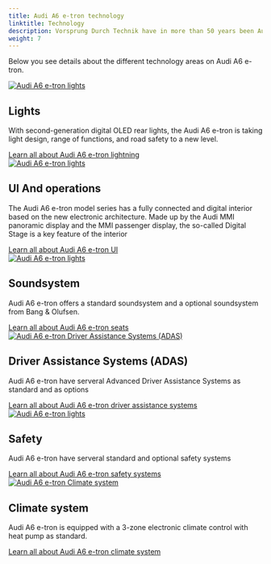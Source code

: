 ```yaml
---
title: Audi A6 e-tron technology
linktitle: Technology
description: Vorsprung Durch Technik have in more than 50 years been Audis mantra and Audi A6 e-tron is no exception. It is loaded with advanced technology in many areas like Driver Assistance, lights, charging technology and many more areas to give you a safe, comfortable and luxurios journey. 
weight: 7
---
```

<!-- markdownlint-disable MD033 -->
<!-- markdownlint-disable MD010 -->

Below you see details about the different technology areas on Audi A6 e-tron.

<div class="container p-3 mb-4 bg-body-tertiary rounded border">
	<a href="lights/"><img src="https://media.electrichasgoneaudi.net/multimedia/models/a6-e-tron/technology/lights/headlights_1_st.jpg" class="img-fluid mb-2" class="img-fluid" alt="Audi A6 e-tron lights" ></a>
	<h2>Lights</h2>
	<p>
		With second-generation digital OLED rear lights, the Audi A6 e-tron is taking light design, range of functions, and road safety to a new level.
	</p>
	<a href="lights/" class="btn btn-outline-primary" role="button">Learn all about Audi A6 e-tron lightning</a>
</div>

<div class="container p-3 mb-4 bg-body-tertiary rounded border">
	<a href="uiandoperations/"><img src="https://media.electrichasgoneaudi.net/multimedia/models/a6-e-tron/technology/uiandoperations/mmi/mmi_1_st.jpg" class="img-fluid mb-2" class="img-fluid" alt="Audi A6 e-tron lights" ></a>
	<h2>UI And operations</h2>
	<p>
		The Audi A6 e-tron model series has a fully connected and digital interior based on the new electronic architecture. Made up by the Audi MMI panoramic display and the MMI passenger display, the so-called Digital Stage is a key feature of the interior
	</p>
	<a href="uiandoperations/" class="btn btn-outline-primary" role="button">Learn all about Audi A6 e-tron UI</a>
</div>

<div class="container p-3 mb-4 bg-body-tertiary rounded border">
	<a href="soundsystem/"><img src="https://media.electrichasgoneaudi.net/multimedia/models/a6-e-tron/technology/soundsystem/soundsystem_1_st.jpg" class="img-fluid mb-2" class="img-fluid" alt="Audi A6 e-tron lights" ></a>
	<h2>Soundsystem</h2>
	<p>
		Audi A6 e-tron offers a standard soundsystem and a optional soundsystem from Bang & Olufsen.
	</p>
	<a href="soundsystem/" class="btn btn-outline-primary" role="button">Learn all about Audi A6 e-tron seats</a>
</div>

<div class="container p-3 mb-4 bg-body-tertiary rounded border">
	<a href="drivingassistance/"><img src="https://media.electrichasgoneaudi.net/multimedia/models/e-tron/technology/drivingassistance/collisionavoidanceassist/collisionavoidance_st.jpg" class="img-fluid mb-2" class="img-fluid" alt="Audi A6 e-tron Driver Assistance Systems (ADAS)" ></a>
	<h2>Driver Assistance Systems (ADAS)</h2>
	<p>
		Audi A6 e-tron have serveral Advanced Driver Assistance Systems as standard and as options
	</p>
	<a href="drivingassistance/" class="btn btn-outline-primary" role="button">Learn all about Audi A6 e-tron driver assistance systems</a>
</div>


<div class="container p-3 mb-4 bg-body-tertiary rounded border">
	<a href="safety/"><img src="https://media.electrichasgoneaudi.net/multimedia/models/a6-e-tron/technology/safety/airbags_1_st.jpg" class="img-fluid mb-2" class="img-fluid" alt="Audi A6 e-tron lights" ></a>
	<h2>Safety</h2>
	<p>
		Audi A6 e-tron have serveral standard and optional safety systems
	</p>
	<a href="safety/" class="btn btn-outline-primary" role="button">Learn all about Audi A6 e-tron safety systems</a>
</div>

<div class="container p-3 mb-4 bg-body-tertiary rounded border">
	<a href="climatecontrol/"><img src="https://media.electrichasgoneaudi.net/multimedia/models/a6-e-tron/technology/climatecontrol/interior_1_st.jpg" class="img-fluid mb-2" class="img-fluid" alt="Audi A6 e-tron Climate system" ></a>
	<h2>Climate system</h2>
	<p>
		Audi A6 e-tron is equipped with a 3-zone electronic climate control with heat pump as standard.
	</p>
	<a href="climatecontrol/" class="btn btn-outline-primary" role="button">Learn all about Audi A6 e-tron climate system</a>
</div>
